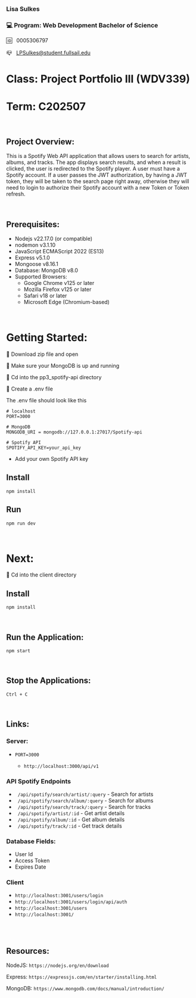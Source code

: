 ### Lisa Sulkes

### 💻 Program: Web Development Bachelor of Science

🆔 &nbsp; 0005306797

📪 &nbsp; LPSulkes@student.fullsail.edu

# Class: Project Portfolio III (WDV339)

# Term: C202507

<br>

## Project Overview:

This is a Spotify Web API application that allows users to search for artists, albums, and tracks. The app displays search results, and when a result is clicked, the user is redirected to the Spotify player. A user must have a Spotify account. If a user passes the JWT authorization, by having a JWT token, they will be taken to the search page right away, otherwise they will need to login to authorize their Spotify account with a new Token or Token refresh.  

<br>

## Prerequisites:

- Nodejs v22.17.0 (or compatible)
- nodemon v3.1.10
- JavaScript ECMAScript 2022 (ES13) 
- Express v5.1.0 
- Mongoose v8.16.1
- Database: MongoDB v8.0 
- Supported Browsers:
    - Google Chrome v125 or later
    - Mozilla Firefox v125 or later
    - Safari v18 or later
    - Microsoft Edge (Chromium-based)



<br>



# Getting Started:

🔸 Download zip file and open <br>

🔸 Make sure your MongoDB is up and running

🔸 Cd into the pp3_spotify-api directory <br>

🔸 Create a .env file

  The .env file should look like this
```
# localhost
PORT=3000

# MongoDB 
MONGODB_URI = mongodb://127.0.0.1:27017/Spotify-api

# Spotify API
SPOTIFY_API_KEY=your_api_key
```
- Add your own Spotify API key


## Install

    npm install

## Run

    npm run dev



<br>

# Next:

🔸 Cd into the client directory <br>

## Install

    npm install

<br>

## Run the Application:

    npm start

<br>

## Stop the Applications:

    Ctrl + C

<br>


## Links: 

### Server:

- `PORT=3000`

  -  `http://localhost:3000/api/v1`



### API Spotify Endpoints

- ` /api/spotify/search/artist/:query` - Search for artists
- ` /api/spotify/search/album/:query` - Search for albums  
- ` /api/spotify/search/track/:query` - Search for tracks
- ` /api/spotify/artist/:id` - Get artist details
- ` /api/spotify/album/:id` - Get album details
- ` /api/spotify/track/:id` - Get track details


### Database Fields:

- User Id
- Access Token
- Expires Date



### Client 

- `http://localhost:3001/users/login` 
- `http://localhost:3001/users/login/api/auth`
- `http://localhost:3001/users`
- `http://localhost:3001/` 


<br>
<br>

## Resources:

NodeJS:
`https://nodejs.org/en/download`

Express:
`https://expressjs.com/en/starter/installing.html`

MongoDB: `https://www.mongodb.com/docs/manual/introduction/`
